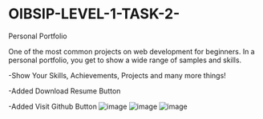 # OIBSIP-LEVEL-1-TASK-2-
Personal Portfolio

One of the most common projects on web development for beginners. In a personal portfolio, you get to show a wide range of samples and skills.

-Show Your Skills, Achievements, Projects and many more things!

-Added Download Resume Button

-Added Visit Github Button
![image](https://github.com/iamtheamit/OIBSIP-LEVEL-1-TASK-2-/assets/139254857/ed5a3872-dffa-41ce-ace9-5a3475edd163)
![image](https://github.com/iamtheamit/OIBSIP-LEVEL-1-TASK-2-/assets/139254857/704dcd6e-7b3b-4d08-b367-8fe7c40e4842)
![image](https://github.com/iamtheamit/OIBSIP-LEVEL-1-TASK-2-/assets/139254857/1a6da12a-1c3c-4ca8-a5b1-ac1387def922)
